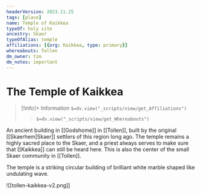 ```yaml
---
headerVersion: 2023.11.25
tags: [place]
name: Temple of Kaikkea
typeOf: holy site
ancestry: Skaer
typeOfAlias: temple
affiliations: [{org: Kaikkea, type: primary}]
whereabouts: Tollen
dm_owner: tim
dm_notes: important
---
```

# The Temple of Kaikkea
>[!info]+ Information
> `$=dv.view("_scripts/view/get_Affiliations")`
>> `$=dv.view("_scripts/view/get_Whereabouts")`

An ancient building in [[Godshome]] in [[Tollen]], built by the original [[Skaerhem|Skaer]] settlers of this region long ago. The temple remains a highly sacred place to the Skaer, and a priest always serves to make sure that [[Kaikkea]] can still be heard here. This is also the center of the small Skaer community in [[Tollen]].

The temple is a striking circular building of brilliant white marble shaped like undulating wave.

![[tollen-kaikkea-v2.png]]
